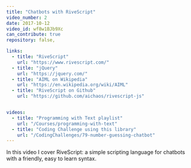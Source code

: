 ```yaml
---
title: "Chatbots with RiveScript"
video_number: 2
date: 2017-10-12
video_id: wf8w1BJb9Xc
can_contribute: true
repository: false,

links:
  - title: "RiveScript"
    url: "https://www.rivescript.com/"
  - title: "jQuery"
    url: "https://jquery.com/"
  - title: "AIML on Wikipedia"
    url: "https://en.wikipedia.org/wiki/AIML"
  - title: "RiveScript on Github"
    url: "https://github.com/aichaos/rivescript-js"


videos:
  - title: "Programming with Text playlist"
    url: "/Courses/programming-with-text"
  - title: "Coding Challenge using this library"
    url: "/CodingChallenges/79-number-guessing-chatbot"
---
```


In this video I cover RiveScript: a simple scripting language for chatbots with a friendly, easy to learn syntax.
